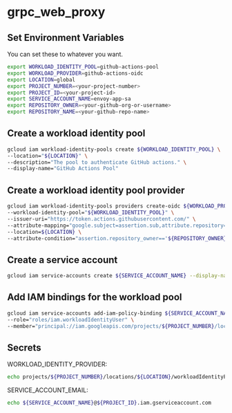 # grpc_web_proxy

## Set Environment Variables

You can set these to whatever you want.

```sh
export WORKLOAD_IDENTITY_POOL=github-actions-pool
export WORKLOAD_PROVIDER=github-actions-oidc
export LOCATION=global
export PROJECT_NUMBER=<your-project-number>
export PROJECT_ID=<your-project-id>
export SERVICE_ACCOUNT_NAME=envoy-app-sa
export REPOSITORY_OWNER=<your-github-org-or-username>
export REPOSITORY_NAME=<your-github-repo-name>
```

## Create a workload identity pool

```sh
gcloud iam workload-identity-pools create ${WORKLOAD_IDENTITY_POOL} \               
--location="${LOCATION}" \                           
--description="The pool to authenticate GitHub actions." \
--display-name="GitHub Actions Pool"
```

## Create a workload identity pool provider

```sh
gcloud iam workload-identity-pools providers create-oidc ${WORKLOAD_PROVIDER} \
--workload-identity-pool="${WORKLOAD_IDENTITY_POOL}" \
--issuer-uri="https://token.actions.githubusercontent.com/" \
--attribute-mapping="google.subject=assertion.sub,attribute.repository=assertion.repository,attribute.repository_owner=assertion.repository_owner,attribute.branch=assertion.sub.extract('/heads/{branch}/')" \
--location=${LOCATION} \
--attribute-condition="assertion.repository_owner=='${REPOSITORY_OWNER}'"
```

## Create a service account

```sh
gcloud iam service-accounts create ${SERVICE_ACCOUNT_NAME} --display-name="Envoy Proxy" --description="proxies grpc-web to grpc" 
```

## Add IAM bindings for the workload pool

```sh
gcloud iam service-accounts add-iam-policy-binding ${SERVICE_ACCOUNT_NAME}@${PROJECT_ID}.iam.gserviceaccount.com \
--role="roles/iam.workloadIdentityUser" \
--member="principal://iam.googleapis.com/projects/${PROJECT_NUMBER}/locations/${LOCATION}/workloadIdentityPools/${WORKLOAD_IDENTITY_POOL}/subject/repo:${REPOSITORY_OWNER}/${REPOSITORY_NAME}:ref:refs/heads/main"
```

## Secrets

WORKLOAD_IDENTITY_PROVIDER:

```sh
echo projects/${PROJECT_NUMBER}/locations/${LOCATION}/workloadIdentityPools/${WORKLOAD_IDENTITY_POOL}/providers/${WORKLOAD_PROVIDER}
```

SERVICE_ACCOUNT_EMAIL:

```sh
echo ${SERVICE_ACCOUNT_NAME}@${PROJECT_ID}.iam.gserviceaccount.com
```
